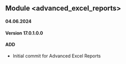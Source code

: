 ## Module <advanced_excel_reports>

#### 04.06.2024
#### Version 17.0.1.0.0
#### ADD
- Initial commit for Advanced Excel Reports

